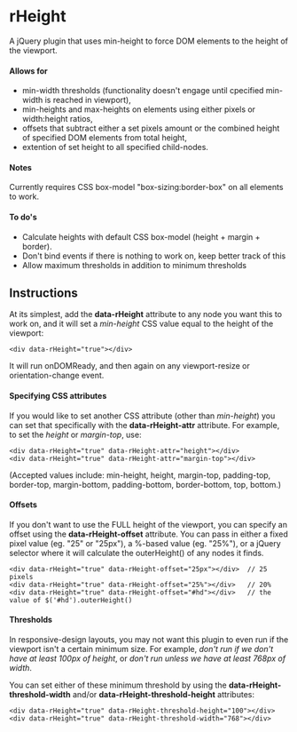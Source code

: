 rHeight
======

A jQuery plugin that uses min-height to force DOM elements to the height of the viewport.

#### Allows for

- min-width thresholds (functionality doesn't engage until cpecified min-width is reached in viewport),
- min-heights and max-heights on elements using either pixels or width:height ratios,
- offsets that subtract either a set pixels amount or the combined height of specified DOM elements from total height,
- extention of set height to all specified child-nodes.

#### Notes

Currently requires CSS box-model "box-sizing:border-box" on all elements to work. 

#### To do's

- Calculate heights with default CSS box-model (height + margin + border).
- Don't bind events if there is nothing to work on, keep better track of this
- Allow maximum thresholds in addition to minimum thresholds



Instructions
------------

At its simplest, add the **data-rHeight** attribute to any node you want this to work on, and it will set a *min-height* CSS value equal to the height of the viewport:

    <div data-rHeight="true"></div>

It will run onDOMReady, and then again on any viewport-resize or orientation-change event.

#### Specifying CSS attributes

If you would like to set another CSS attribute (other than *min-height*) you can set that specifically with the **data-rHeight-attr** attribute. For example, to set the *height* or *margin-top*, use:

    <div data-rHeight="true" data-rHeight-attr="height"></div>
    <div data-rHeight="true" data-rHeight-attr="margin-top"></div>
    
(Accepted values include: min-height, height, margin-top, padding-top, border-top, margin-bottom, padding-bottom, border-bottom, top, bottom.)

#### Offsets

If you don't want to use the FULL height of the viewport, you can specify an offset using the **data-rHeight-offset** attribute. You can pass in either a fixed pixel value (eg. "25" or "25px"), a %-based value (eg. "25%"), or a jQuery selector where it will calculate the outerHeight() of any nodes it finds. 

    <div data-rHeight="true" data-rHeight-offset="25px"></div>  // 25 pixels
    <div data-rHeight="true" data-rHeight-offset="25%"></div>   // 20%
    <div data-rHeight="true" data-rHeight-offset="#hd"></div>   // the value of $('#hd').outerHeight()

#### Thresholds

In responsive-design layouts, you may not want this plugin to even run if the viewport isn't a certain minimum size. For example, *don't run if we don't have at least 100px of height*, or *don't run unless we have at least 768px of width*.

You can set either of these minimum threshold by using the **data-rHeight-threshold-width** and/or **data-rHeight-threshold-height** attributes:

    <div data-rHeight="true" data-rHeight-threshold-height="100"></div>
	<div data-rHeight="true" data-rHeight-threshold-width="768"></div>

